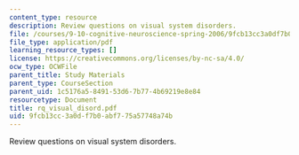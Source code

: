 ```yaml
---
content_type: resource
description: Review questions on visual system disorders.
file: /courses/9-10-cognitive-neuroscience-spring-2006/9fcb13cc3a0df7b0abf775a57748a74b_rq_visual_disord.pdf
file_type: application/pdf
learning_resource_types: []
license: https://creativecommons.org/licenses/by-nc-sa/4.0/
ocw_type: OCWFile
parent_title: Study Materials
parent_type: CourseSection
parent_uid: 1c5176a5-8491-53d6-7b77-4b69219e8e84
resourcetype: Document
title: rq_visual_disord.pdf
uid: 9fcb13cc-3a0d-f7b0-abf7-75a57748a74b
---
```

Review questions on visual system disorders.